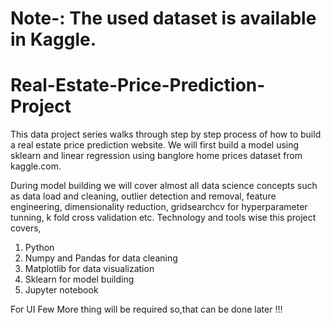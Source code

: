 # Note-: The used dataset is available in Kaggle.
# Real-Estate-Price-Prediction-Project
This data project series walks through step by step process of how to build a real estate price prediction website. 
We will first build a model using sklearn and linear regression using banglore home prices dataset from kaggle.com.

During model building we will cover almost all data science concepts such as data load and cleaning, outlier detection and removal, feature engineering, dimensionality reduction, gridsearchcv for hyperparameter tunning, k fold cross validation etc. Technology and tools wise this project covers,

1. Python
2. Numpy and Pandas for data cleaning
3. Matplotlib for data visualization
4. Sklearn for model building
5. Jupyter notebook



For UI Few More thing will be required so,that can be done later !!!
